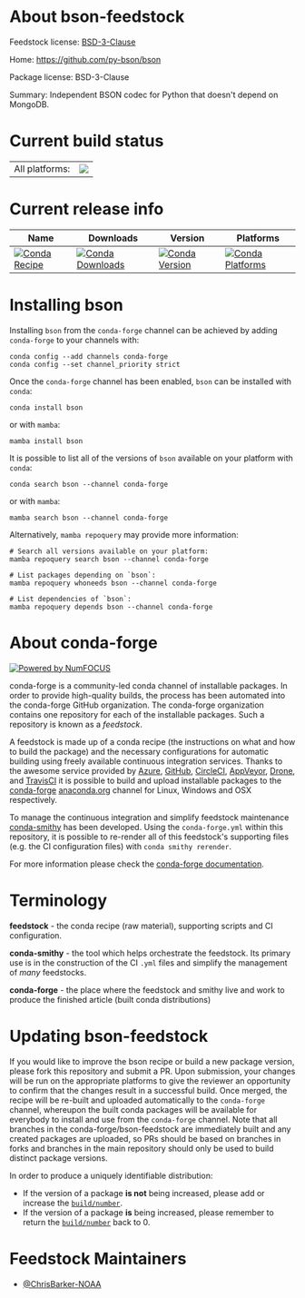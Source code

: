 About bson-feedstock
====================

Feedstock license: [BSD-3-Clause](https://github.com/conda-forge/bson-feedstock/blob/main/LICENSE.txt)

Home: https://github.com/py-bson/bson

Package license: BSD-3-Clause

Summary: Independent BSON codec for Python that doesn't depend on MongoDB.

Current build status
====================


<table><tr><td>All platforms:</td>
    <td>
      <a href="https://dev.azure.com/conda-forge/feedstock-builds/_build/latest?definitionId=3762&branchName=main">
        <img src="https://dev.azure.com/conda-forge/feedstock-builds/_apis/build/status/bson-feedstock?branchName=main">
      </a>
    </td>
  </tr>
</table>

Current release info
====================

| Name | Downloads | Version | Platforms |
| --- | --- | --- | --- |
| [![Conda Recipe](https://img.shields.io/badge/recipe-bson-green.svg)](https://anaconda.org/conda-forge/bson) | [![Conda Downloads](https://img.shields.io/conda/dn/conda-forge/bson.svg)](https://anaconda.org/conda-forge/bson) | [![Conda Version](https://img.shields.io/conda/vn/conda-forge/bson.svg)](https://anaconda.org/conda-forge/bson) | [![Conda Platforms](https://img.shields.io/conda/pn/conda-forge/bson.svg)](https://anaconda.org/conda-forge/bson) |

Installing bson
===============

Installing `bson` from the `conda-forge` channel can be achieved by adding `conda-forge` to your channels with:

```
conda config --add channels conda-forge
conda config --set channel_priority strict
```

Once the `conda-forge` channel has been enabled, `bson` can be installed with `conda`:

```
conda install bson
```

or with `mamba`:

```
mamba install bson
```

It is possible to list all of the versions of `bson` available on your platform with `conda`:

```
conda search bson --channel conda-forge
```

or with `mamba`:

```
mamba search bson --channel conda-forge
```

Alternatively, `mamba repoquery` may provide more information:

```
# Search all versions available on your platform:
mamba repoquery search bson --channel conda-forge

# List packages depending on `bson`:
mamba repoquery whoneeds bson --channel conda-forge

# List dependencies of `bson`:
mamba repoquery depends bson --channel conda-forge
```


About conda-forge
=================

[![Powered by
NumFOCUS](https://img.shields.io/badge/powered%20by-NumFOCUS-orange.svg?style=flat&colorA=E1523D&colorB=007D8A)](https://numfocus.org)

conda-forge is a community-led conda channel of installable packages.
In order to provide high-quality builds, the process has been automated into the
conda-forge GitHub organization. The conda-forge organization contains one repository
for each of the installable packages. Such a repository is known as a *feedstock*.

A feedstock is made up of a conda recipe (the instructions on what and how to build
the package) and the necessary configurations for automatic building using freely
available continuous integration services. Thanks to the awesome service provided by
[Azure](https://azure.microsoft.com/en-us/services/devops/), [GitHub](https://github.com/),
[CircleCI](https://circleci.com/), [AppVeyor](https://www.appveyor.com/),
[Drone](https://cloud.drone.io/welcome), and [TravisCI](https://travis-ci.com/)
it is possible to build and upload installable packages to the
[conda-forge](https://anaconda.org/conda-forge) [anaconda.org](https://anaconda.org/)
channel for Linux, Windows and OSX respectively.

To manage the continuous integration and simplify feedstock maintenance
[conda-smithy](https://github.com/conda-forge/conda-smithy) has been developed.
Using the ``conda-forge.yml`` within this repository, it is possible to re-render all of
this feedstock's supporting files (e.g. the CI configuration files) with ``conda smithy rerender``.

For more information please check the [conda-forge documentation](https://conda-forge.org/docs/).

Terminology
===========

**feedstock** - the conda recipe (raw material), supporting scripts and CI configuration.

**conda-smithy** - the tool which helps orchestrate the feedstock.
                   Its primary use is in the construction of the CI ``.yml`` files
                   and simplify the management of *many* feedstocks.

**conda-forge** - the place where the feedstock and smithy live and work to
                  produce the finished article (built conda distributions)


Updating bson-feedstock
=======================

If you would like to improve the bson recipe or build a new
package version, please fork this repository and submit a PR. Upon submission,
your changes will be run on the appropriate platforms to give the reviewer an
opportunity to confirm that the changes result in a successful build. Once
merged, the recipe will be re-built and uploaded automatically to the
`conda-forge` channel, whereupon the built conda packages will be available for
everybody to install and use from the `conda-forge` channel.
Note that all branches in the conda-forge/bson-feedstock are
immediately built and any created packages are uploaded, so PRs should be based
on branches in forks and branches in the main repository should only be used to
build distinct package versions.

In order to produce a uniquely identifiable distribution:
 * If the version of a package **is not** being increased, please add or increase
   the [``build/number``](https://docs.conda.io/projects/conda-build/en/latest/resources/define-metadata.html#build-number-and-string).
 * If the version of a package **is** being increased, please remember to return
   the [``build/number``](https://docs.conda.io/projects/conda-build/en/latest/resources/define-metadata.html#build-number-and-string)
   back to 0.

Feedstock Maintainers
=====================

* [@ChrisBarker-NOAA](https://github.com/ChrisBarker-NOAA/)

